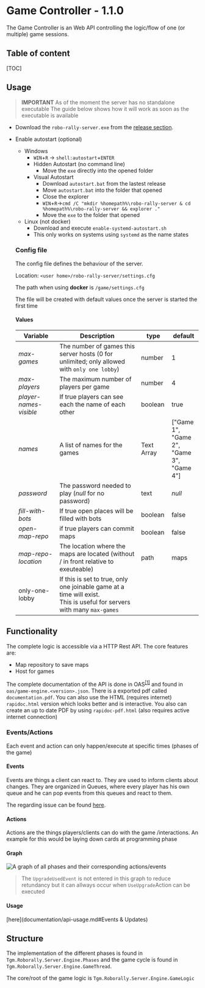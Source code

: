 # Game Controller - 1.1.0

The Game Controller is an Web API controlling the logic/flow of one (or multiple) game sessions.

## Table of content

[TOC]

## Usage

> **IMPORTANT** As of the moment the server has no standalone executable
>                       The guide below shows how it will work as soon as the executable is available 

* Download the `robo-rally-server.exe` from the [release section](https://github.com/FactoryRally/game-controller/releases).

* Enable autostart (optional)

  * Windows
    * `WIN`+`R`  -> `shell:autostart`+`ENTER`
    * Hidden Autostart (no command line)
      * Move the `exe` directly into the opened folder
    * Visual Autostart
      * Download `autostart.bat` from the lastest release
      * Move `autostart.bat`  into the folder that opened
      * Close the explorer
      * `WIN`+`R`->`cmd /C "mkdir %homepath%\robo-rally-server & cd %homepath%\robo-rally-server && explorer ."`
      * Move the `exe` to the folder that opened
  * Linux (not docker)
    * Download and execute `enable-systemd-autostart.sh` 
    * This only works on systems using `systemd` as the name states 

  ### Config file 

  The config file defines the behaviour of the server.

  Location: `<user home>/robo-rally-server/settings.cfg`

  The path when using **docker** is `/game/settings.cfg`

  The file will be created with default values once the server is started the first time

  #### Values

  | Variable               | Description                                                  | type       | default                                                 |
  | ---------------------- | ------------------------------------------------------------ | ---------- | ------------------------------------------------------- |
  | *max-games*            | The number of games this server hosts (0 for unlimited; only allowed with `only one lobby`) | number     | 1                                                       |
  | *max-players*          | The maximum number of players per game                       | number     | 4                                                       |
  | *player-names-visible* | If true players can see each the name of each other          | boolean    | true                                                    |
  | *names*                | A list of names for the games                                | Text Array | ["Game 1",<br />"Game 2",<br />"Game 3",<br />"Game 4"] |
  | *password*             | The password needed to play (*null* for no password)         | text       | *null*                                                  |
  | *fill-with-bots*       | If true open places will be filled with bots                 | boolean    | false                                                   |
  | *open-map-repo*        | if true players can commit maps                              | boolean    | false                                                   |
  | *map-repo-location*    | The location where the maps are located (without / in front relative to exeuteable) | path       | maps                                                    |
  | only-one-lobby         | If this is set to true, only one joinable game at a time will exist.<br />This is useful for servers with many `max-games` |            |                                                         |

## Functionality

The complete logic is accessible via a HTTP Rest API. The core features are:

* Map repository to save maps
* Host for games

The complete documentation of the API is done in OAS<sup>[[1]](https://www.openapis.org)</sup> and found in `oas/game-engine.<version>.json`. There is a exported pdf called `documentation.pdf`. You can also use the HTML (requires internet) `rapidoc.html` version which looks better and is interactive. You also can create an up to date PDF by using `rapidoc-pdf.html` (also requires active internet connection)

### Events/Actions

Each event and action can only happen/execute at specific times (phases of the game)

#### Events

Events are things a client can react to. They are used to inform clients about changes. They are organized in Queues, where every player has his own queue and he can pop events from this queues and react to them.

The regarding issue can be found [here](https://github.com/FactoryRally/game-controller/issues/6).

#### Actions

Actions are the things players/clients can do with the game /interactions. An example for this would be laying down cards at programming phase

#### Graph

![A graph of all phases and their corresponding actions/events](D:\Users\Nils\Desktop\Schule\ITP\robot-rally\game-controller\documentation\game-cycle-events.png)

> The `UpgradeUsedEvent` is not entered in this graph to reduce retundancy but it can allways occur when `UseUpgrade`Action can be executed

#### Usage

[here](documentation/api-usage.md#Events & Updates)

## Structure

The implementation of the different phases is found in `Tgm.Roborally.Server.Engine.Phases` and the game cycle is found in `Tgm.Roborally.Server.Engine.GameThread`.

The core/root of the game logic is `Tgm.Roborally.Server.Engine.GameLogic`